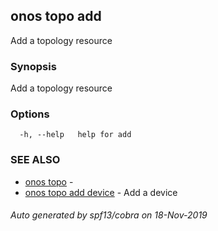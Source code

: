 ## onos topo add

Add a topology resource

### Synopsis

Add a topology resource

### Options

```
  -h, --help   help for add
```

### SEE ALSO

* [onos topo](onos_topo.md)	 - 
* [onos topo add device](onos_topo_add_device.md)	 - Add a device

###### Auto generated by spf13/cobra on 18-Nov-2019
